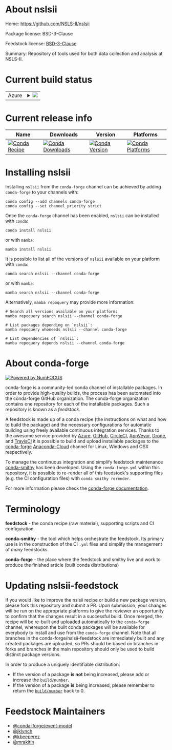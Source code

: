 About nslsii
============

Home: https://github.com/NSLS-II/nslsii

Package license: BSD-3-Clause

Feedstock license: [BSD-3-Clause](https://github.com/conda-forge/nslsii-feedstock/blob/main/LICENSE.txt)

Summary: Repository of tools used for both data collection and analysis at NSLS-II.

Current build status
====================


<table>
    
  <tr>
    <td>Azure</td>
    <td>
      <details>
        <summary>
          <a href="https://dev.azure.com/conda-forge/feedstock-builds/_build/latest?definitionId=13562&branchName=main">
            <img src="https://dev.azure.com/conda-forge/feedstock-builds/_apis/build/status/nslsii-feedstock?branchName=main">
          </a>
        </summary>
        <table>
          <thead><tr><th>Variant</th><th>Status</th></tr></thead>
          <tbody><tr>
              <td>linux_64_python3.7.____cpython</td>
              <td>
                <a href="https://dev.azure.com/conda-forge/feedstock-builds/_build/latest?definitionId=13562&branchName=main">
                  <img src="https://dev.azure.com/conda-forge/feedstock-builds/_apis/build/status/nslsii-feedstock?branchName=main&jobName=linux&configuration=linux_64_python3.7.____cpython" alt="variant">
                </a>
              </td>
            </tr><tr>
              <td>linux_64_python3.8.____cpython</td>
              <td>
                <a href="https://dev.azure.com/conda-forge/feedstock-builds/_build/latest?definitionId=13562&branchName=main">
                  <img src="https://dev.azure.com/conda-forge/feedstock-builds/_apis/build/status/nslsii-feedstock?branchName=main&jobName=linux&configuration=linux_64_python3.8.____cpython" alt="variant">
                </a>
              </td>
            </tr><tr>
              <td>linux_64_python3.9.____cpython</td>
              <td>
                <a href="https://dev.azure.com/conda-forge/feedstock-builds/_build/latest?definitionId=13562&branchName=main">
                  <img src="https://dev.azure.com/conda-forge/feedstock-builds/_apis/build/status/nslsii-feedstock?branchName=main&jobName=linux&configuration=linux_64_python3.9.____cpython" alt="variant">
                </a>
              </td>
            </tr><tr>
              <td>win_64_python3.7.____cpython</td>
              <td>
                <a href="https://dev.azure.com/conda-forge/feedstock-builds/_build/latest?definitionId=13562&branchName=main">
                  <img src="https://dev.azure.com/conda-forge/feedstock-builds/_apis/build/status/nslsii-feedstock?branchName=main&jobName=win&configuration=win_64_python3.7.____cpython" alt="variant">
                </a>
              </td>
            </tr><tr>
              <td>win_64_python3.8.____cpython</td>
              <td>
                <a href="https://dev.azure.com/conda-forge/feedstock-builds/_build/latest?definitionId=13562&branchName=main">
                  <img src="https://dev.azure.com/conda-forge/feedstock-builds/_apis/build/status/nslsii-feedstock?branchName=main&jobName=win&configuration=win_64_python3.8.____cpython" alt="variant">
                </a>
              </td>
            </tr><tr>
              <td>win_64_python3.9.____cpython</td>
              <td>
                <a href="https://dev.azure.com/conda-forge/feedstock-builds/_build/latest?definitionId=13562&branchName=main">
                  <img src="https://dev.azure.com/conda-forge/feedstock-builds/_apis/build/status/nslsii-feedstock?branchName=main&jobName=win&configuration=win_64_python3.9.____cpython" alt="variant">
                </a>
              </td>
            </tr>
          </tbody>
        </table>
      </details>
    </td>
  </tr>
</table>

Current release info
====================

| Name | Downloads | Version | Platforms |
| --- | --- | --- | --- |
| [![Conda Recipe](https://img.shields.io/badge/recipe-nslsii-green.svg)](https://anaconda.org/conda-forge/nslsii) | [![Conda Downloads](https://img.shields.io/conda/dn/conda-forge/nslsii.svg)](https://anaconda.org/conda-forge/nslsii) | [![Conda Version](https://img.shields.io/conda/vn/conda-forge/nslsii.svg)](https://anaconda.org/conda-forge/nslsii) | [![Conda Platforms](https://img.shields.io/conda/pn/conda-forge/nslsii.svg)](https://anaconda.org/conda-forge/nslsii) |

Installing nslsii
=================

Installing `nslsii` from the `conda-forge` channel can be achieved by adding `conda-forge` to your channels with:

```
conda config --add channels conda-forge
conda config --set channel_priority strict
```

Once the `conda-forge` channel has been enabled, `nslsii` can be installed with `conda`:

```
conda install nslsii
```

or with `mamba`:

```
mamba install nslsii
```

It is possible to list all of the versions of `nslsii` available on your platform with `conda`:

```
conda search nslsii --channel conda-forge
```

or with `mamba`:

```
mamba search nslsii --channel conda-forge
```

Alternatively, `mamba repoquery` may provide more information:

```
# Search all versions available on your platform:
mamba repoquery search nslsii --channel conda-forge

# List packages depending on `nslsii`:
mamba repoquery whoneeds nslsii --channel conda-forge

# List dependencies of `nslsii`:
mamba repoquery depends nslsii --channel conda-forge
```


About conda-forge
=================

[![Powered by
NumFOCUS](https://img.shields.io/badge/powered%20by-NumFOCUS-orange.svg?style=flat&colorA=E1523D&colorB=007D8A)](https://numfocus.org)

conda-forge is a community-led conda channel of installable packages.
In order to provide high-quality builds, the process has been automated into the
conda-forge GitHub organization. The conda-forge organization contains one repository
for each of the installable packages. Such a repository is known as a *feedstock*.

A feedstock is made up of a conda recipe (the instructions on what and how to build
the package) and the necessary configurations for automatic building using freely
available continuous integration services. Thanks to the awesome service provided by
[Azure](https://azure.microsoft.com/en-us/services/devops/), [GitHub](https://github.com/),
[CircleCI](https://circleci.com/), [AppVeyor](https://www.appveyor.com/),
[Drone](https://cloud.drone.io/welcome), and [TravisCI](https://travis-ci.com/)
it is possible to build and upload installable packages to the
[conda-forge](https://anaconda.org/conda-forge) [Anaconda-Cloud](https://anaconda.org/)
channel for Linux, Windows and OSX respectively.

To manage the continuous integration and simplify feedstock maintenance
[conda-smithy](https://github.com/conda-forge/conda-smithy) has been developed.
Using the ``conda-forge.yml`` within this repository, it is possible to re-render all of
this feedstock's supporting files (e.g. the CI configuration files) with ``conda smithy rerender``.

For more information please check the [conda-forge documentation](https://conda-forge.org/docs/).

Terminology
===========

**feedstock** - the conda recipe (raw material), supporting scripts and CI configuration.

**conda-smithy** - the tool which helps orchestrate the feedstock.
                   Its primary use is in the construction of the CI ``.yml`` files
                   and simplify the management of *many* feedstocks.

**conda-forge** - the place where the feedstock and smithy live and work to
                  produce the finished article (built conda distributions)


Updating nslsii-feedstock
=========================

If you would like to improve the nslsii recipe or build a new
package version, please fork this repository and submit a PR. Upon submission,
your changes will be run on the appropriate platforms to give the reviewer an
opportunity to confirm that the changes result in a successful build. Once
merged, the recipe will be re-built and uploaded automatically to the
`conda-forge` channel, whereupon the built conda packages will be available for
everybody to install and use from the `conda-forge` channel.
Note that all branches in the conda-forge/nslsii-feedstock are
immediately built and any created packages are uploaded, so PRs should be based
on branches in forks and branches in the main repository should only be used to
build distinct package versions.

In order to produce a uniquely identifiable distribution:
 * If the version of a package **is not** being increased, please add or increase
   the [``build/number``](https://docs.conda.io/projects/conda-build/en/latest/resources/define-metadata.html#build-number-and-string).
 * If the version of a package **is** being increased, please remember to return
   the [``build/number``](https://docs.conda.io/projects/conda-build/en/latest/resources/define-metadata.html#build-number-and-string)
   back to 0.

Feedstock Maintainers
=====================

* [@conda-forge/event-model](https://github.com/conda-forge/event-model/)
* [@jklynch](https://github.com/jklynch/)
* [@kbeeperez](https://github.com/kbeeperez/)
* [@mrakitin](https://github.com/mrakitin/)


